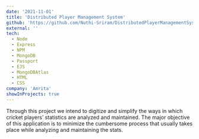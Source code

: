 ```yaml
---
date: '2021-11-01'
title: 'Distributed Player Management System'
github: 'https://github.com/Nuthi-Sriram/DistributedPlayerManagementSystem'
external: ''
tech:
  - Node
  - Express
  - NPM
  - MongoDB
  - Passport
  - EJS
  - MongoDBAtlas
  - HTML
  - CSS
company: 'Amrita'
showInProjects: true
---
```


Through this project we intend to digitize and simplify the ways in which cricket players’ statistics are analyzed and maintained. The major objective of this application is to minimize the cumbersome process that usually takes place while analyzing and maintaining the stats.
